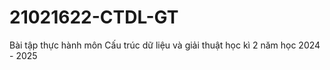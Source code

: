 # 21021622-CTDL-GT
Bài tập thực hành môn Cấu trúc dữ liệu và giải thuật học kì 2 năm học 2024 - 2025
